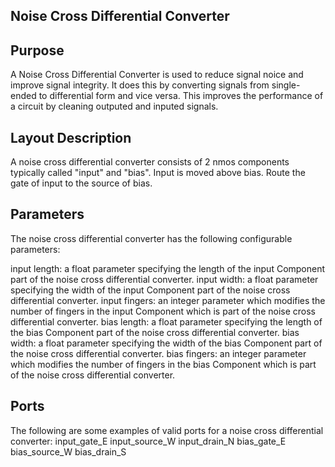 ## Noise Cross Differential Converter

## Purpose

A Noise Cross Differential Converter is used to reduce signal noice and improve signal integrity. It does this by converting signals from single-ended to differential form and vice versa. This improves the performance of a circuit by cleaning outputed and inputed signals.

## Layout Description

A noise cross differential converter consists of 2 nmos components typically called "input" and "bias". Input is moved above bias. Route the gate of input to the source of bias. 

## Parameters

The noise cross differential converter has the following configurable parameters:

input length: a float parameter specifying the length of the input Component part of the noise cross differential converter.
input width: a float parameter specifying the width of the input Component part of the noise cross differential converter.
input fingers: an integer parameter which modifies the number of fingers in the input Component which is part of the noise cross differential converter.
bias length: a float parameter specifying the length of the bias Component part of the noise cross differential converter.
bias width: a float parameter specifying the width of the bias Component part of the noise cross differential converter.
bias fingers: an integer parameter which modifies the number of fingers in the bias Component which is part of the noise cross differential converter.

## Ports

The following are some examples of valid ports for a noise cross differential converter:
input_gate_E
input_source_W
input_drain_N
bias_gate_E
bias_source_W
bias_drain_S